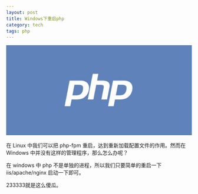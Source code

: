 ```yaml
---
layout: post
title: Windows下重启php
category: tech
tags: php
---
```

![](/assets/img/php.jpg)

在 Linux 中我们可以把 php-fpm 重启，达到重新加载配置文件的作用。然而在 Windows 中并没有这样的管理程序，那么怎么办呢？

在 windows 中 php 不是单独的进程，所以我们只要简单的重启一下 iis/apache/nginx 启动一下即可。

233333就是这么傻瓜。


